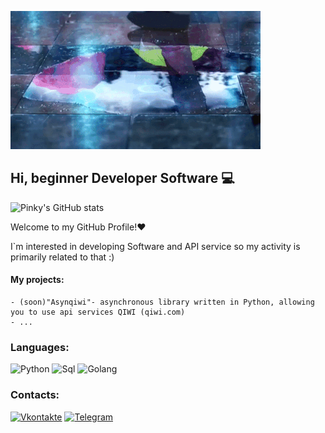 ![Header](https://github.com/old-pinky/old-pinky/blob/main/assets/e0bfa5ec269f7be6a8c4ed8dded9731f2212899c.gif)

## Hi, beginner Developer Software 💻


![Pinky's GitHub stats](https://github-readme-stats.vercel.app/api?username=old-pinky&show_icons=true&theme=vision-friendly-dark)

Welcome to my GitHub Profile!❤

I`m interested in developing Software and API service so my activity is primarily related to that :)
#### My projects:
    - (soon)"Asynqiwi"- asynchronous library written in Python, allowing you to use api services QIWI (qiwi.com)
    - ...


### Languages: 
![Python](https://img.shields.io/badge/-Python-090909?style=for-the-badge&logo=python&logoColor=785ef0)
![Sql](https://img.shields.io/badge/-Sql-000000?style=for-the-badge&logo=mysql&logoColor=FFB000)
![Golang](https://img.shields.io/badge/-Golang-090909?style=for-the-badge&logo=go&logoColor=785ef0)

### Contacts:
[![Vkontakte](https://img.shields.io/badge/-Vkontakte-090909?style=for-the-badge&logo=vk&logoColor=4F7DB3)](https://vk.com/pinky_senpai)
[![Telegram](https://img.shields.io/badge/-Telegram-090909?style=for-the-badge&logo=telegram&logoColor=27A0D9)](https://t.me/senpai_pinky)
